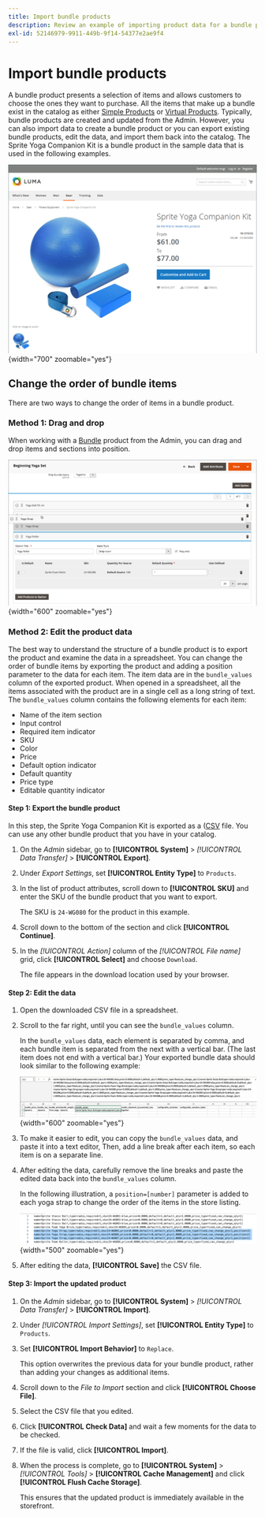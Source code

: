 ```yaml
---
title: Import bundle products
description: Review an example of importing product data for a bundle product.
exl-id: 52146979-9911-449b-9f14-54377e2ae9f4
---
```

# Import bundle products

A bundle product presents a selection of items and allows customers to choose the ones they want to purchase. All the items that make up a bundle exist in the catalog as either [Simple Products](../catalog/product-create-simple.md) or [Virtual Products](../catalog/product-create-virtual.md). Typically, bundle products are created and updated from the Admin. However, you can also import data to create a bundle product or you can export existing bundle products, edit the data, and import them back into the catalog. The Sprite Yoga Companion Kit is a bundle product in the sample data that is used in the following examples.

![Bundle Product](../catalog/assets/product-bundle.png){width="700" zoomable="yes"}

## Change the order of bundle items

There are two ways to change the order of items in a bundle product.

### Method 1: Drag and drop

When working with a [Bundle](../catalog/product-create-bundle.md) product from the Admin, you can drag and drop items and sections into position.

![Bundle Items](../catalog/assets/product-bundle-items-move.png){width="600" zoomable="yes"}

### Method 2: Edit the product data

The best way to understand the structure of a bundle product is to export the product and examine the data in a spreadsheet. You can change the order of bundle items by exporting the product and adding a position parameter to the data for each item. The item data are in the `bundle_values` column of the exported product. When opened in a spreadsheet, all the items associated with the product are in a single cell as a long string of text. The `bundle_values` column contains the following elements for each item:

- Name of the item section
- Input control
- Required item indicator
- SKU
- Color
- Price
- Default option indicator
- Default quantity
- Price type
- Editable quantity indicator

#### Step 1: Export the bundle product

In this step, the Sprite Yoga Companion Kit is exported as a ([CSV](data-csv.md) file. You can use any other bundle product that you have in your catalog.

1. On the _Admin_ sidebar, go to **[!UICONTROL System]** > _[!UICONTROL Data Transfer]_ > **[!UICONTROL Export]**.

1. Under _Export Settings_, set **[!UICONTROL Entity Type]** to `Products`.

1. In the list of product attributes, scroll down to **[!UICONTROL SKU]** and enter the SKU of the bundle product that you want to export.

   The SKU is `24-WG080` for the product in this example.

1. Scroll down to the bottom of the section and click **[!UICONTROL Continue]**.

1. In the _[!UICONTROL Action]_ column of the _[!UICONTROL File name]_ grid, click **[!UICONTROL Select]** and choose `Download`.

   The file appears in the download location used by your browser.

#### Step 2: Edit the data

1. Open the downloaded CSV file in a spreadsheet.

1. Scroll to the far right, until you can see the `bundle_values` column.

   In the `bundle_values` data, each element is separated by comma, and each bundle item is separated from the next with a vertical bar. (The last item does not end with a vertical bar.) Your exported bundle data should look similar to the following example:

   ![Bundle Values](./assets/product-bundle-values-export-data.png){width="600" zoomable="yes"}

1. To make it easier to edit, you can copy the `bundle_values` data, and paste it into a text editor, Then, add a line break after each item, so each item is on a separate line.

1. After editing the data, carefully remove the line breaks and paste the edited data back into the `bundle_values` column.

   In the following illustration, a `position=[number]` parameter is added to each yoga strap to change the order of the items in the store listing.

   ![Position Parameter](./assets/product-bundle-values-position-parameter.png){width="500" zoomable="yes"}

1. After editing the data, **[!UICONTROL Save]** the CSV file.

#### Step 3: Import the updated product

1. On the _Admin_ sidebar, go to **[!UICONTROL System]** > _[!UICONTROL Data Transfer]_ > **[!UICONTROL Import]**.

1. Under _[!UICONTROL Import Settings]_, set **[!UICONTROL Entity Type]** to `Products`.

1. Set **[!UICONTROL Import Behavior]** to `Replace`.

   This option overwrites the previous data for your bundle product, rather than adding your changes as additional items.

1. Scroll down to the _File to Import_ section and click **[!UICONTROL Choose File]**.

1. Select the CSV file that you edited.

1. Click **[!UICONTROL Check Data]** and wait a few moments for the data to be checked.

1. If the file is valid, click **[!UICONTROL Import]**.

1. When the process is complete, go to **[!UICONTROL System]** > _[!UICONTROL Tools]_ > **[!UICONTROL Cache Management]** and click **[!UICONTROL Flush Cache Storage]**.

   This ensures that the updated product is immediately available in the storefront.
